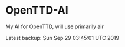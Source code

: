 # OpenTTD-AI
My AI for OpenTTD, will use primarily air

Latest backup: Sun Sep 29 03:45:01 UTC 2019
